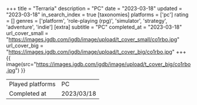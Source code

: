 +++
title = "Terraria"
description = "PC"
date = "2023-03-18"
updated = "2023-03-18"
in_search_index = true
[taxonomies]
platforms = ['pc']
rating = []
genres = ['platform', 'role-playing (rpg)', 'simulator', 'strategy', 'adventure', 'indie']
[extra]
subtitle = "PC"
completed_at = "2023-03-18"
url_cover_small = "https://images.igdb.com/igdb/image/upload/t_cover_small/co1rbo.jpg"
url_cover_big = "https://images.igdb.com/igdb/image/upload/t_cover_big/co1rbo.jpg"
+++
{{ image(src="https://images.igdb.com/igdb/image/upload/t_cover_big/co1rbo.jpg") }}

|              |            |
| ------------ | ---------- |
| Played platforms    | PC |
| Completed at | 2023/03/18 |


